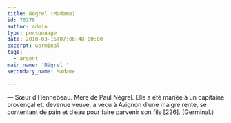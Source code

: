 ```yaml
---
title: Négrel (Madame)
id: 76278
author: admin
type: personnage
date: 2010-03-15T07:06:48+00:00
excerpt: Germinal
tags:
  - argent
main_name: 'Négrel '
secondary_name: Madame

---
```

— Sœur d&rsquo;Hennebeau. Mère de Paul Négrel. Elle a été mariée à un capitaine provençal et, devenue veuve, a vécu à Avignon d&rsquo;une maigre rente, se contentant de pain et d&rsquo;eau pour faire parvenir son fils [226]. (Germinal.)